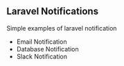 ## Laravel Notifications

Simple examples of laravel notification

- Email Notification
- Database Notification
- Slack Notification


